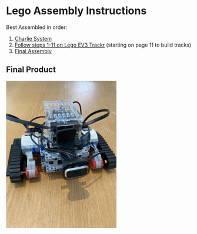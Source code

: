 # Lego Assembly Instructions

Best Assembled in order:

1. [Charlie System](https://github.com/jfrancis71/ros2_brickpi3/blob/charliev1/brickpi3_charlie/lego_assembly/system.md)
2. [Follow steps 1-11 on Lego EV3 Trackr](https://www.lego.com/cdn/product-assets/product.bi.additional.extra.pdf/31313_X_TRACK3R.pdf) (starting on page 11 to build tracks)
4. [Final Assembly](./final_assembly.md)

## Final Product

<img src=../images/final_assembly/step_10.jpg width=300>
